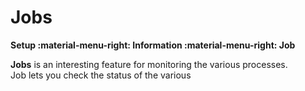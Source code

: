 # Jobs
**Setup :material-menu-right: Information :material-menu-right: Job**

**Jobs** is an interesting feature for monitoring the various processes.<br>Job lets you check the status of the various   
<!--stackedit_data:
eyJoaXN0b3J5IjpbLTIyNDUwNjQ0NCwtOTg3MTkxODUyXX0=
-->